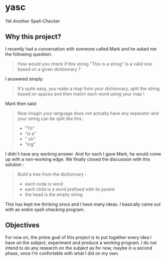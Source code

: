 # yasc
Yet Another Spell-Checker

## Why this project?
I recently had a conversation with someone called Mark and he asked me the following question:
> How would you check if this string "This is a string" is a valid one based on a given dictionnary ?

I answered simply:
> It's quite easy, you make a map from your dictionnary, split the string based on spaces and then match each word using your map !

Mark then said:
> Now imagin your language does not actually have any separator and your string can be split like this :
>   - "Th"
>   - "is a"
>   - " str"
>   - "ing"

I didn't have any working answer. And for each I gave Mark, he would come up with a non-working edge.
We finally closed the discussion with this solution :
> Build a tree from the dictionnary :
>   - each node is word
>   - each child is a word prefixed with its parent
>   - the head is the empty string

This has kept me thinking since and I have many ideas. I basically came out with an entire spell-checking program.

## Objectives
For now on, the prime goal of this project is to put together every idea I have on the subject, experiment and produce a working program.
I do not intend to do any research on the subject as for now, maybe in a second phase, once I'm confortable with what I did on my own.
